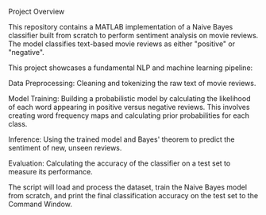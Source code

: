 Project Overview

This repository contains a MATLAB implementation of a Naive Bayes classifier built from scratch to perform sentiment analysis on movie reviews. The model classifies text-based movie reviews as either "positive" or "negative".

This project showcases a fundamental NLP and machine learning pipeline:

Data Preprocessing: Cleaning and tokenizing the raw text of movie reviews.

Model Training: Building a probabilistic model by calculating the likelihood of each word appearing in positive versus negative reviews. This involves creating word frequency maps and calculating prior probabilities for each class.

Inference: Using the trained model and Bayes' theorem to predict the sentiment of new, unseen reviews.

Evaluation: Calculating the accuracy of the classifier on a test set to measure its performance.

The script will load and process the dataset, train the Naive Bayes model from scratch, and print the final classification accuracy on the test set to the Command Window.
